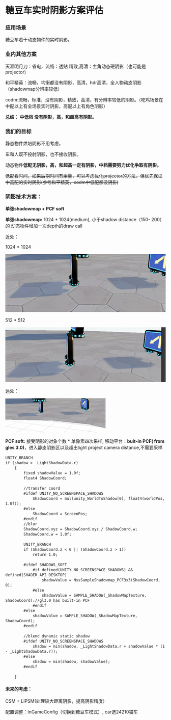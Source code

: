 # 糖豆车实时阴影方案评估

### 应用场景

糖豆车若干动态物件的实时阴影。

### 业内其他方案

天涯明月刀：省电，流畅：透贴  精致,高清：主角动态硬阴影（也可能是projector\)

和平精英：流畅，均衡都没有阴影，高清，hdr高清，全人物动态阴影（shadowmap分辨率较低）

codm:流畅，标准，没有阴影，精致，高清，有分辨率较低的阴影。（吃鸡场景在中配以上有全场景实时阴影，高配以上有角色阴影）

**总结： 中低档 没有阴影，高，和超高有阴影。**

### 我们的目标

静态物件烘培阴影不用考虑，

车和人既不投射阴影，也不接收阴影。

动态物件**低配无阴影，高，和超高一定有阴影，中档需要努力优化争取有阴影。**

~~低配看时间，如果后期时间有余量，可以考虑优化projector的方法，但优先保证中高配的实时阴影\(参考和平精英，codm中低配都没阴影\)~~

### 阴影技术方案：

**单张shadowmap + PCF soft**

**单张shadowmap:** 1024 \* 1024\(medium\),  小于shadow distance（150- 200）的 动态物件增加一次depth的draw call

近处：

1024 \* 1024

![](../../../../.gitbook/assets/image%20%2880%29.png)

512 \* 512

![](../../../../.gitbook/assets/image%20%2876%29.png)

远处：

![](../../../../.gitbook/assets/image%20%2879%29.png)

 **PCF soft:**  接受阴影的对象个数 \* 单像素四次采样,  移动平台：**buit-in PCF\( from gles 3.0\)**，进入静态阴影区以及超出light project camera distance,不需要采样

```text
UNITY_BRANCH
if (shadow > _LightShadowData.r)
	{
		fixed shadowValue = 1.0f;
		float4 ShadowCoord;
		
		//transfer coord
		#ifdef UNITY_NO_SCREENSPACE_SHADOWS
			ShadowCoord = mul(unity_WorldToShadow[0], float4(worldPos, 1.0f));	
		#else
			ShadowCoord = ScreenPos;
		#endif
		//blur
		ShadowCoord.xyz = ShadowCoord.xyz / ShadowCoord.w;
		ShadowCoord.w = 1.0f;

		UNITY_BRANCH
		if (ShadowCoord.z < 0 || (ShadowCoord.z > 1))
			return 1.0;

		#ifdef SHADOWS_SOFT	
			#if defined(UNITY_NO_SCREENSPACE_SHADOWS) && defined(SHADER_API_DESKTOP)
				shadowValue = NssSampleShadowmap_PCF3x3(ShadowCoord, 0);
			#else
				shadowValue = SAMPLE_SHADOW(_ShadowMapTexture, ShadowCoord);//gl3.0 has built-in PCF
			#endif
		#else
			shadowValue = SAMPLE_SHADOW(_ShadowMapTexture, ShadowCoord);
		#endif

		//blend dynamic static shadow
		#ifdef UNITY_NO_SCREENSPACE_SHADOWS
			shadow = min(shadow, _LightShadowData.r + shadowValue * (1 - _LightShadowData.r));
		#else
			shadow = min(shadow, shadowValue);
		#endif

	}
```

#### 未来的考虑：

CSM + LIPSM\(处理较大距离阴影，提高阴影精度）



配置调整：InGameConfig（切换到糖豆车模式）,  car选24210猫车

### 









